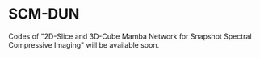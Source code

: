 # SCM-DUN
Codes of "2D-Slice and 3D-Cube Mamba Network for Snapshot Spectral Compressive Imaging" will be available soon. 
